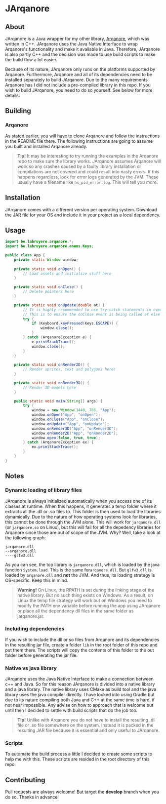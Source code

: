 # JArqanore

## About
JArqanore is a Java wrapper for my other library, [Arqanore](https://github.com/thebonejarmer/arqanore), which was written in C++. JArqanore uses the Java Native Interface to wrap Arqanore's functionality and make it available in Java. Therefore, JArqanore is also partly C++ and the decision was made to use build scripts to make the build flow a lot easier.

Because of its nature, JArqanore only runs on the platforms supported by Arqanore. Furthermore, Arqanore and all of its dependencies need to be installed separately to build JArqanore. Due to the many requirements Arqanore has I did not include a pre-compiled library in this repo. If you wish to build JArqanore, you need to do so yourself. See below for more details.

## Building
### Arqanore
As stated earlier, you will have to clone Arqanore and follow the instructions in the README file there. The following instructions are going to assume you built and installed Arqanore already.

> **Tip!** It may be interesting to try running the examples in the Arqanore repo to make sure the library works. JArqanore assumes Arqanore will work so any crashes caused by a faulty library installation or compilations are not covered and could result into nasty errors. If this happens regardless, look for error logs generated by the JVM. These usually have a filename like `hs_pid_error.log`. This will tell you more.

## Installation
JArqanore comes with a different version per operating system. Download the JAR file for your OS and include it in your project as a local dependency.

## Usage

```java
import be.labruyere.arqanore.*;
import be.labruyere.arqanore.enums.Keys;

public class App {
    private static Window window;
    
    private static void onOpen() {
        // Load assets and initialize stuff here
    }

    private static void onClose() {
        // Delete pointers here
    }

    private static void onUpdate(double at) {
        // It is highly recommended to use try-catch statements in every callback. 
        // This is to ensure the onClose event is being called or else you will have corrupted memory!
        try {
            if (Keyboard.keyPressed(Keys.ESCAPE)) {
                window.close();
            }
        } catch (ArqanoreException e) {
            e.printStackTrace();
            window.close();
        }
    }
    
    private static void onRender2D() {
        // Render sprites, text and polygons here!
    }

    private static void onRender3D() {
        // Render 3D models here
    }

    public static void main(String[] args) {
        try {
            window = new Window(1440, 786, "App");
            window.onOpen("App", "onOpen");
            window.onClose("App", "onClose");
            window.onUpdate("App", "onUpdate");
            window.onRender3D("App", "onRender3D");
            window.onRender2D("App", "onRender2D");
            window.open(false, true, true);
        } catch (ArqanoreException ex) {
            ex.printStackTrace();
        }
    }
}
```

## Notes
### Dynamic loading of library files
JArqanore is always initialized automatically when you access one of its classes at runtime. When this happens, it generates a temp folder where it extracts all the .dll or .so files to. This folder is then used to load the libraries dynamically. Due to the nature of how operating systems look for libraries, this cannot be done through the JVM alone. This will work for `jarqanore.dll` (or `jarqanore.so` on Linux), but this will fail for all the depedency libraries for Arqanore since those are out of scope of the JVM. Why? Well, take a look at the following graph:

```
jarqanore.dll
--arqanore.dll
----glfw3.dll
```

As you can see, the top library is `jarqanore.dll`, which is loaded by the java function `System.load`. This is the same for`arqanore.dll`. But `glfw3.dll` is loaded by `arqanore.dll` and **not** the JVM. And thus, its loading strategy is OS-specific. Keep this in mind.

> **Warning!** On Linux, the RPATH is set during the linking stage of the native library. But no such thing exists on Windows. As a result, on Linux the temp file strategy will work but on Windows you need to modify the PATH env variable before running the app using JArqanore or place all the dependency dll files in the same folder as jarqanore.jar.

### Including dependencies
If you wish to include the dll or so files from Arqanore and its dependencies in the resulting jar file, create a folder `lib` in the root folder of this repo and put them there. The scripts will copy the contents of this folder to the out folder before generating the jar file.

### Native vs java library
JArqanore uses the Java Native Interface to make a connection between c++ and Java. So for this reason JArqanore is divided into a native library and a java library. The native library uses CMake as build tool and the java library uses the java compiler directly. I have looked into using Gradle but due to its nature compiling both Java and C++ at the same time is hard, if not near impossible. Any advise on how to approach that is welcome but until then I decided to settle with build scripts that do the job too.

> **Tip!** Unlike with Arqanore you do not have to install the resulting .dll file or .so file somewhere on the system. Instead it is packed in the resulting JAR file because it is essential and only useful to JArqanore.

### Scripts
To automate the build process a little I decided to create some scripts to help me with this. These scripts are resided in the root directory of this repo.

## Contributing
Pull requests are always welcome! But target the **develop** branch when you do so. Thanks in advance!